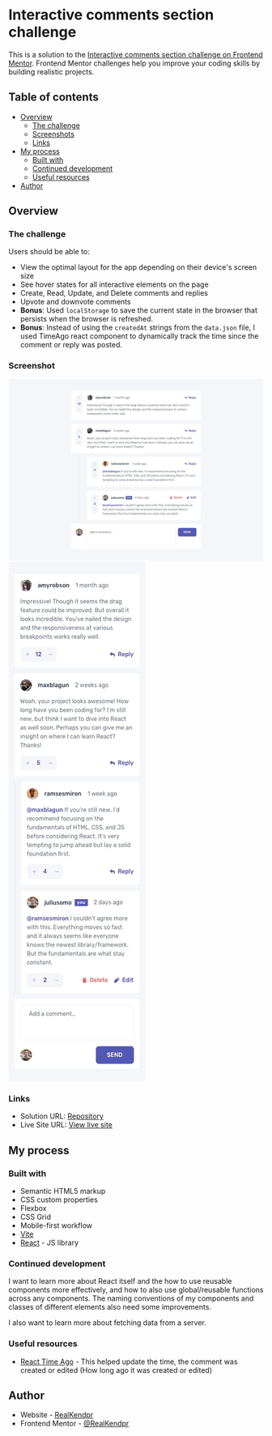 # Interactive comments section challenge

This is a solution to the [Interactive comments section challenge on Frontend Mentor](https://www.frontendmentor.io/challenges/interactive-comments-section-iG1RugEG9). Frontend Mentor challenges help you improve your coding skills by building realistic projects.

## Table of contents

- [Overview](#overview)
  - [The challenge](#the-challenge)
  - [Screenshots](#screenshot)
  - [Links](#links)
- [My process](#my-process)
  - [Built with](#built-with)
  - [Continued development](#continued-development)
  - [Useful resources](#useful-resources)
- [Author](#author)
    <!-- - [What I learned](#what-i-learned) -->
  <!-- - [Acknowledgments](#acknowledgments) -->

## Overview

### The challenge

Users should be able to:

- View the optimal layout for the app depending on their device's screen size
- See hover states for all interactive elements on the page
- Create, Read, Update, and Delete comments and replies
- Upvote and downvote comments
- **Bonus**: Used `localStorage` to save the current state in the browser that persists when the browser is refreshed.
- **Bonus**: Instead of using the `createdAt` strings from the `data.json` file, I used TimeAgo react component to dynamically track the time since the comment or reply was posted.

### Screenshot

![](./screenshot.jpg)
![](./screenshot2.jpg)

### Links

- Solution URL: [Repository](https://github.com/RealKendpr/comment-section)
- Live Site URL: [View live site](https://realkendpr.github.io/comment-section/)

## My process

### Built with

- Semantic HTML5 markup
- CSS custom properties
- Flexbox
- CSS Grid
- Mobile-first workflow
- [Vite](https://vitejs.dev/)
- [React](https://reactjs.org/) - JS library

<!-- ### What I learned

I learned about so many things about react
- React hooks and states
-  -->

### Continued development

I want to learn more about React itself and the how to use reusable components more effectively, and how to also use global/reusable functions across any components. The naming conventions of my components and classes of different elements also need some improvements.

I also want to learn more about fetching data from a server.

### Useful resources

- [React Time Ago](https://www.npmjs.com/package/react-timeago) - This helped update the time, the comment was created or edited (How long ago it was created or edited)

## Author

- Website - [RealKendpr](https://realkendpr.github.io/kendpr-md/)
- Frontend Mentor - [@RealKendpr](https://www.frontendmentor.io/profile/RealKendpr)

<!-- ## Acknowledgments -->
